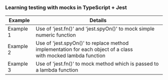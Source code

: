 ### Learning testing with mocks in TypeScript + Jest 

| Example  | Details |
| ------------- | ------------- |
| Example 1   | Use of  'jest.fn()' and 'jest.spyOn()' to mock simple numeric function  
| Example 2   | Use of  'jest.spyOn()' to replace method implementation for each object of a class <br> with mocked lambda function
| Example 3   | Use of  'jest.fn()' to mock method which is passed to a lambda function

